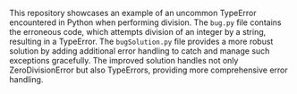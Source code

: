 This repository showcases an example of an uncommon TypeError encountered in Python when performing division. The `bug.py` file contains the erroneous code, which attempts division of an integer by a string, resulting in a TypeError. The `bugSolution.py` file provides a more robust solution by adding additional error handling to catch and manage such exceptions gracefully.  The improved solution handles not only ZeroDivisionError but also TypeErrors, providing more comprehensive error handling.